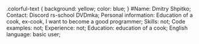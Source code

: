 .colorful-text {
  background: yellow;
  color: blue;
}
#Name: Dmitry Shpitko;
Contact: Discord rs-school DVDmka;
Personal information: Education of a cook, ex-cook, I want to become a good programmer;
Skills: not;
Code examples: not;
Experience: not;
Education:  education of a cook;
English language: basic user;
